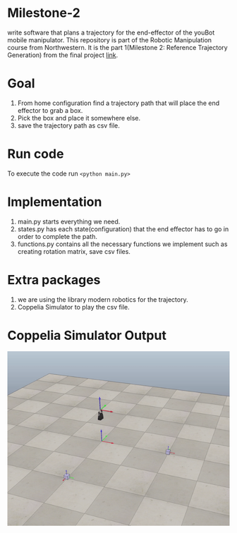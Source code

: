 # Milestone-2
write software that plans a trajectory for the end-effector of the youBot mobile manipulator.
This repository is part of the Robotic Manipulation course from Northwestern.
It is the part 1(Milestone 2: Reference Trajectory Generation) from the final project [link](http://hades.mech.northwestern.edu/index.php/Mobile_Manipulation_Capstone).


# Goal
1. From home configuration find a trajectory path that will place the end effector to grab a box.
2. Pick the box and place it somewhere else.
3. save the trajectory path as csv file.

# Run code
To execute the code run `<python main.py>`

# Implementation
1. main.py starts everything we need.
2. states.py has each state(configuration) that the end effector has to go in order to complete the path.
3. functions.py contains all the necessary functions we implement such as creating rotation matrix, save csv files.




# Extra packages
1. we are using the library modern robotics for the trajectory.
2. Coppelia Simulator to play the csv file.


# Coppelia Simulator Output
![](https://github.com/jimas95/Milestone-2/blob/main/gif/coppelisSim_trajectory.gif)